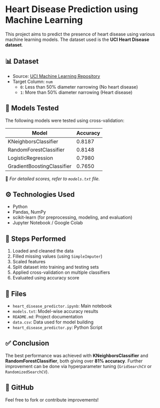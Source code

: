 # Heart Disease Prediction using Machine Learning

This project aims to predict the presence of heart disease using various machine learning models. The dataset used is the **UCI Heart Disease dataset**.

## 📊 Dataset

- Source: [UCI Machine Learning Repository](https://archive.ics.uci.edu/dataset/45/heart+disease)
- Target Column: `num`
  - `0`: Less than 50% diameter narrowing (No heart disease)
  - `1`: More than 50% diameter narrowing (Heart disease)

## 🧠 Models Tested

The following models were tested using cross-validation:

| Model                      | Accuracy  |
|----------------------------|-----------|
| KNeighborsClassifier       | 0.8187    |
| RandomForestClassifier     | 0.8148    |
| LogisticRegression         | 0.7980    |
| GradientBoostingClassifier | 0.7650    |

📄 *For detailed scores, refer to `models.txt` file.*

## ⚙️ Technologies Used

- Python
- Pandas, NumPy
- scikit-learn (for preprocessing, modeling, and evaluation)
- Jupyter Notebook / Google Colab

## 🚀 Steps Performed

1. Loaded and cleaned the data
2. Filled missing values (using `SimpleImputer`)
3. Scaled features
4. Split dataset into training and testing sets
5. Applied cross-validation on multiple classifiers
6. Evaluated using accuracy score

## 📁 Files

- `heart_disease_predictor.ipynb`: Main notebook
- `models.txt`: Model-wise accuracy results
- `README.md`: Project documentation
- `data.csv`: Data used for model building
- `heart_disease_predictor.py`: Python Script

## ✅ Conclusion

The best performance was achieved with **KNeighborsClassifier** and **RandomForestClassifier**, both giving over **81% accuracy**. Further improvement can be done via hyperparameter tuning (`GridSearchCV` or `RandomizedSearchCV`).

## 🔗 GitHub

Feel free to fork or contribute improvements!

